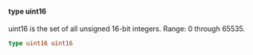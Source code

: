 #### type uint16

uint16 is the set of all unsigned 16-bit integers. Range: 0 through
65535.

```go
type uint16 uint16
```

